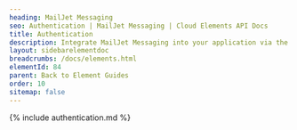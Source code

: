 ```yaml
---
heading: MailJet Messaging
seo: Authentication | MailJet Messaging | Cloud Elements API Docs
title: Authentication
description: Integrate MailJet Messaging into your application via the Cloud Elements APIs.
layout: sidebarelementdoc
breadcrumbs: /docs/elements.html
elementId: 84
parent: Back to Element Guides
order: 10
sitemap: false
---
```


{% include authentication.md %}
